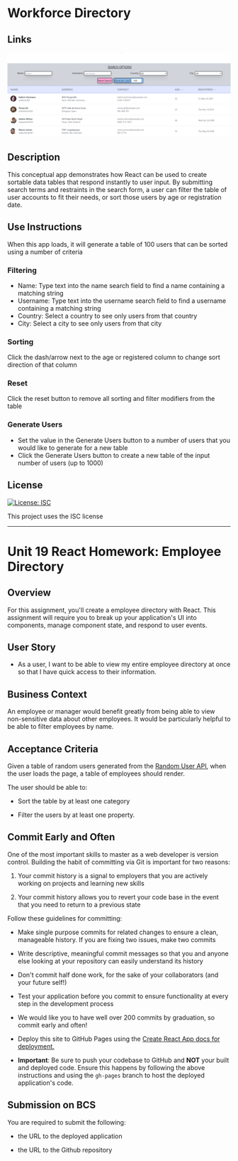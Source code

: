 # Workforce Directory

## Links


![Deployed Screenshot](https://github.com/jdmarty/workforceDirectory/blob/main/public/deployedScreen.PNG)

## Description
This conceptual app demonstrates how React can be used to create sortable data tables that respond instantly to user input. By submitting search terms and restraints in the search form, a user can filter the table of user accounts to fit their needs, or sort those users by age or registration date.

## Use Instructions
When this app loads, it will generate a table of 100 users that can be sorted using a number of criteria

### Filtering
- Name: Type text into the name search field to find a name containing a matching string
- Username: Type text into the username search field to find a username containing a matching string
- Country: Select a country to see only users from that country
- City: Select a city to see only users from that city

### Sorting
Click the dash/arrow next to the age or registered column to change sort direction of that column

### Reset
Click the reset button to remove all sorting and filter modifiers from the table

### Generate Users
- Set the value in the Generate Users button to a number of users that you would like to generate for a new table
- Click the Generate Users button to create a new table of the input number of users (up to 1000)

## License
[![License: ISC](https://img.shields.io/badge/License-ISC-blue.svg)](https://opensource.org/licenses/ISC)

This project uses the ISC license

---------------------------------------------

# Unit 19 React Homework: Employee Directory

## Overview

For this assignment, you'll create a employee directory with React. This assignment will require you to break up your application's UI into components, manage component state, and respond to user events.

## User Story

* As a user, I want to be able to view my entire employee directory at once so that I have quick access to their information.

## Business Context

An employee or manager would benefit greatly from being able to view non-sensitive data about other employees. It would be particularly helpful to be able to filter employees by name.

## Acceptance Criteria

Given a table of random users generated from the [Random User API](https://randomuser.me/), when the user loads the page, a table of employees should render. 

The user should be able to:

  * Sort the table by at least one category

  * Filter the users by at least one property.

## Commit Early and Often

One of the most important skills to master as a web developer is version control. Building the habit of committing via Git is important for two reasons:

1. Your commit history is a signal to employers that you are actively working on projects and learning new skills

2. Your commit history allows you to revert your code base in the event that you need to return to a previous state

Follow these guidelines for committing:

* Make single purpose commits for related changes to ensure a clean, manageable history. If you are fixing two issues, make two commits

* Write descriptive, meaningful commit messages so that you and anyone else looking at your repository can easily understand its history

* Don't commit half done work, for the sake of your collaborators (and your future self!)

* Test your application before you commit to ensure functionality at every step in the development process

* We would like you to have well over 200 commits by graduation, so commit early and often!

* Deploy this site to GitHub Pages using the [Create React App docs for deployment.](https://create-react-app.dev/docs/deployment/#github-pages)

* **Important**: Be sure to push your codebase to GitHub and **NOT** your built and deployed code. Ensure this happens by following the above instructions and using the `gh-pages` branch to host the deployed application's code.

## Submission on BCS

You are required to submit the following:

* the URL to the deployed application

* the URL to the Github repository
